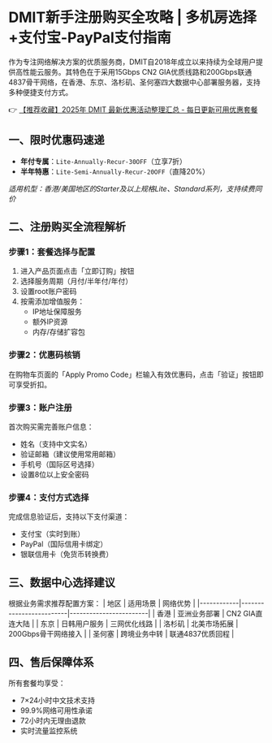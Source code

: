 # DMIT新手注册购买全攻略 | 多机房选择+支付宝-PayPal支付指南

作为专注网络解决方案的优质服务商，DMIT自2018年成立以来持续为全球用户提供高性能云服务。其特色在于采用15Gbps CN2 GIA优质线路和200Gbps联通4837骨干网络，在香港、东京、洛杉矶、圣何塞四大数据中心部署服务器，支持多种便捷支付方式。

👉 [【推荐收藏】2025年 DMIT 最新优惠活动整理汇总 - 每日更新可用优惠套餐](https://bit.ly/dmit_coupon)

## 一、限时优惠码速递
- **年付专属**：`Lite-Annually-Recur-30OFF`（立享7折）
- **半年特惠**：`Lite-Semi-Annually-Recur-20OFF`（直降20%）

*适用机型：香港/美国地区的Starter及以上规格Lite、Standard系列，支持续费同价*

## 二、注册购买全流程解析
### 步骤1：套餐选择与配置
1. 进入产品页面点击「立即订购」按钮
2. 选择服务周期（月付/半年付/年付）
3. 设置root账户密码
4. 按需添加增值服务：
   - IP地址保障服务
   - 额外IP资源
   - 内存/存储扩容包

### 步骤2：优惠码核销
在购物车页面的「Apply Promo Code」栏输入有效优惠码，点击「验证」按钮即可享受折扣。

### 步骤3：账户注册
首次购买需完善账户信息：
- 姓名（支持中文实名）
- 验证邮箱（建议使用常用邮箱）
- 手机号（国际区号选择）
- 设置8位以上安全密码

### 步骤4：支付方式选择
完成信息验证后，支持以下支付渠道：
- 支付宝（实时到账）
- PayPal（国际信用卡绑定）
- 银联信用卡（免货币转换费）

## 三、数据中心选择建议
根据业务需求推荐配置方案：
| 地区       | 适用场景                | 网络优势               |
|------------|-------------------------|------------------------|
| 香港       | 亚洲业务部署            | CN2 GIA直连大陆        |
| 东京       | 日韩用户服务            | 三网优化线路           |
| 洛杉矶     | 北美市场拓展            | 200Gbps骨干网络接入    |
| 圣何塞     | 跨境业务中转            | 联通4837优质回程       |

## 四、售后保障体系
所有套餐均享受：
- 7×24小时中文技术支持
- 99.9%网络可用性承诺
- 72小时内无理由退款
- 实时流量监控系统